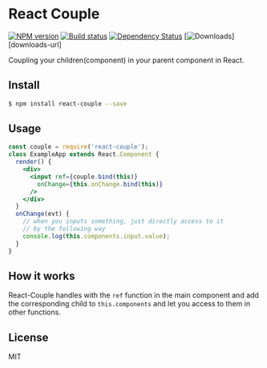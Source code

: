 
# React Couple

[![NPM version][npm-image]][npm-url]
[![Build status][travis-image]][travis-url]
[![Dependency Status][david-image]][david-url]
[![Downloads][downloads-image]][downloads-url]

Coupling your children(component) in your parent component in React.

## Install

```sh
$ npm install react-couple --save
```

## Usage

```jsx
const couple = require('react-couple');
class ExampleApp extends React.Component {
  render() {
    <div>
      <input ref={couple.bind(this)} 
        onChange={this.onChange.bind(this)} 
      />
    </div>
  }
  onChange(evt) {
    // when you inputs something, just directly access to it
    // by the following way
    console.log(this.components.input.value);
  }
}
```

## How it works

React-Couple handles with the `ref` function in the main component and add the corresponding child
to `this.components` and let you access to them in other functions.

## License

MIT

[npm-image]: https://img.shields.io/npm/v/react-couple.svg?style=flat-square
[npm-url]: https://npmjs.org/package/react-couple
[travis-image]: https://img.shields.io/travis/weflex/react-couple.svg?style=flat-square
[travis-url]: https://travis-ci.org/weflex/react-couple
[david-image]: http://img.shields.io/david/weflex/react-couple.svg?style=flat-square
[david-url]: https://david-dm.org/weflex/react-couple
[downloads-image]: http://img.shields.io/npm/dm/react-couple.svg?style=flat-square